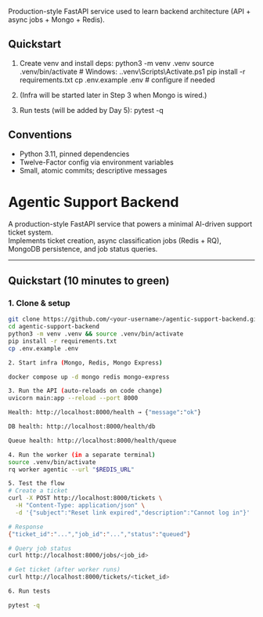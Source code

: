 Production-style FastAPI service used to learn backend architecture (API + async jobs + Mongo + Redis).

## Quickstart
1) Create venv and install deps:
   python3 -m venv .venv
   source .venv/bin/activate   # Windows: .\.venv\Scripts\Activate.ps1
   pip install -r requirements.txt
   cp .env.example .env  # configure if needed

2) (Infra will be started later in Step 3 when Mongo is wired.)

3) Run tests (will be added by Day 5):
   pytest -q

## Conventions
- Python 3.11, pinned dependencies
- Twelve-Factor config via environment variables
- Small, atomic commits; descriptive messages

# Agentic Support Backend

A production-style FastAPI service that powers a minimal AI-driven support ticket system.  
Implements ticket creation, async classification jobs (Redis + RQ), MongoDB persistence, and job status queries.

---

## Quickstart (10 minutes to green)

### 1. Clone & setup
```bash
git clone https://github.com/<your-username>/agentic-support-backend.git
cd agentic-support-backend
python3 -m venv .venv && source .venv/bin/activate
pip install -r requirements.txt
cp .env.example .env

2. Start infra (Mongo, Redis, Mongo Express)

docker compose up -d mongo redis mongo-express

3. Run the API (auto-reloads on code change)
uvicorn main:app --reload --port 8000

Health: http://localhost:8000/health → {"message":"ok"}

DB health: http://localhost:8000/health/db

Queue health: http://localhost:8000/health/queue

4. Run the worker (in a separate terminal)
source .venv/bin/activate
rq worker agentic --url "$REDIS_URL"

5. Test the flow
# Create a ticket
curl -X POST http://localhost:8000/tickets \
  -H "Content-Type: application/json" \
  -d '{"subject":"Reset link expired","description":"Cannot log in"}'

# Response
{"ticket_id":"...","job_id":"...","status":"queued"}

# Query job status
curl http://localhost:8000/jobs/<job_id>

# Get ticket (after worker runs)
curl http://localhost:8000/tickets/<ticket_id>

6. Run tests

pytest -q

